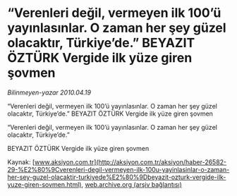 # “Verenleri değil, vermeyen ilk 100’ü yayınlasınlar. O zaman her şey güzel olacaktır, Türkiye’de.” BEYAZIT ÖZTÜRK Vergide ilk yüze giren şovmen

*Bilinmeyen-yazar 2010.04.19*

<font class="agenda2NewsSpot">
 “Verenleri değil, vermeyen ilk 100’ü yayınlasınlar. O zaman her şey güzel olacaktır, Türkiye’de.”
BEYAZIT ÖZTÜRK Vergide ilk yüze giren şovmen
</font>
<font class="newsDetail">
 <p class="MsoNormal">
  “Verenleri değil, vermeyen ilk 100’ü yayınlasınlar. O zaman her şey güzel olacaktır, Türkiye’de.”
 </p>
 <p class="MsoNormal">
  BEYAZIT ÖZTÜRK Vergide ilk yüze giren şovmen
 </p>
</font>

Kaynak: [www.aksiyon.com.tr](http://aksiyon.com.tr/aksiyon/haber-26582-29-%E2%80%9Cverenleri-degil-vermeyen-ilk-100u-yayinlasinlar-o-zaman-her-sey-guzel-olacaktir-turkiyede%E2%80%9Dbeyazit-ozturk-vergide-ilk-yuze-giren-sovmen.html), [web.archive.org (arşiv bağlantısı)](http://web.archive.org/web/20101209221709/http://aksiyon.com.tr/aksiyon/haber-26582-29-%E2%80%9Cverenleri-degil-vermeyen-ilk-100u-yayinlasinlar-o-zaman-her-sey-guzel-olacaktir-turkiyede%E2%80%9Dbeyazit-ozturk-vergide-ilk-yuze-giren-sovmen.html)
